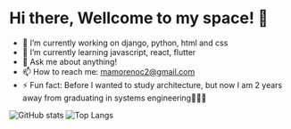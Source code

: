 # Hi there, Wellcome to my space! 👋

- 🔭 I’m currently working on django, python, html and css
- 🌱 I’m currently learning javascript, react, flutter
- 💬 Ask me about anything!
- 📫 How to reach me: mamorenoc2@gmail.com
- ⚡ Fun fact: Before I wanted to study architecture, but now I am 2 years away 
               from graduating in systems engineering🤣🤣🤣
               
![GitHub stats](https://github-readme-stats.vercel.app/api?username=mamorenoc19&show_icons=true&hide=contribs&theme=great-gatsby) 
![Top Langs](https://github-readme-stats.vercel.app/api/top-langs/?username=anuraghazra&layout=compact&theme=great-gatsby)



<!--
**mamorenoc19/mamorenoc19** is a ✨ _special_ ✨ repository because its `README.md` (this file) appears on your GitHub profile.

Here are some ideas to get you started:


-->
